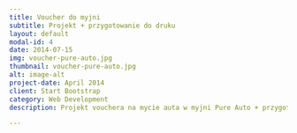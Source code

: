 ```yaml
---
title: Voucher do myjni 
subtitle: Projekt + przygotowanie do druku
layout: default
modal-id: 4
date: 2014-07-15
img: voucher-pure-auto.jpg
thumbnail: voucher-pure-auto.jpg
alt: image-alt
project-date: April 2014
client: Start Bootstrap
category: Web Development
description: Projekt vouchera na mycie auta w myjni Pure Auto + przygotowanie do druku.

---
```

